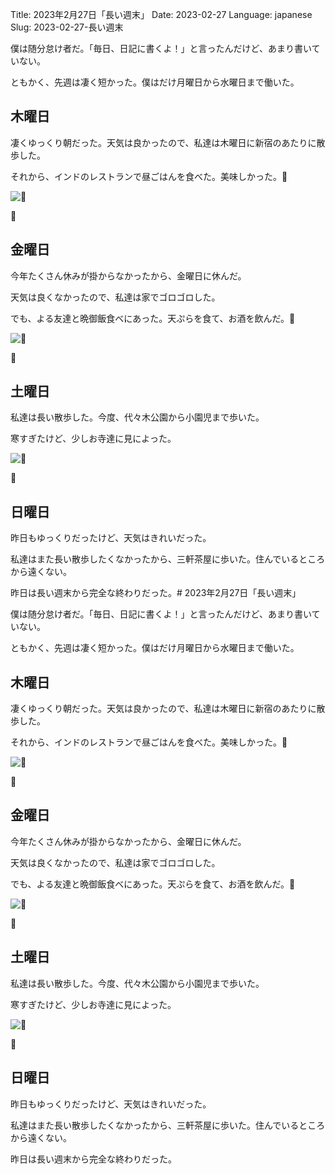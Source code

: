 Title: 2023年2月27日「長い週末」
Date: 2023-02-27
Language: japanese
Slug: 2023-02-27-長い週末

僕は随分怠け者だ。「毎日、日記に書くよ！」と言ったんだけど、あまり書いていない。

ともかく、先週は凄く短かった。僕はだけ月曜日から水曜日まで働いた。

## 木曜日

凄くゆっくり朝だった。天気は良かったので、私達は木曜日に新宿のあたりに散歩した。

それから、インドのレストランで昼ごはんを食べた。美味しかった。🤤

![🌸](https://i.imgur.com/izwnw6V.jpg)

🌸

## 金曜日

今年たくさん休みが掛からなかったから、金曜日に休んだ。

天気は良くなかったので、私達は家でゴロゴロした。

でも、よる友達と晩御飯食べにあった。天ぷらを食て、お酒を飲んだ。🤤

![🍤](https://i.imgur.com/QsRgyI2.jpg)

🍤

## 土曜日

私達は長い散歩した。今度、代々木公園から小園児まで歩いた。

寒すぎたけど、少しお寺達に見によった。

![🐲](https://i.imgur.com/HTxZ4Wc.jpg)

🐲

## 日曜日

昨日もゆっくりだったけど、天気はきれいだった。

私達はまた長い散歩したくなかったから、三軒茶屋に歩いた。住んでいるところから遠くない。

昨日は長い週末から完全な終わりだった。# 2023年2月27日「長い週末」

僕は随分怠け者だ。「毎日、日記に書くよ！」と言ったんだけど、あまり書いていない。

ともかく、先週は凄く短かった。僕はだけ月曜日から水曜日まで働いた。

## 木曜日

凄くゆっくり朝だった。天気は良かったので、私達は木曜日に新宿のあたりに散歩した。

それから、インドのレストランで昼ごはんを食べた。美味しかった。🤤

![🌸](https://i.imgur.com/izwnw6V.jpg)

🌸

## 金曜日

今年たくさん休みが掛からなかったから、金曜日に休んだ。

天気は良くなかったので、私達は家でゴロゴロした。

でも、よる友達と晩御飯食べにあった。天ぷらを食て、お酒を飲んだ。🤤

![🍤](https://i.imgur.com/QsRgyI2.jpg)

🍤

## 土曜日

私達は長い散歩した。今度、代々木公園から小園児まで歩いた。

寒すぎたけど、少しお寺達に見によった。

![🐲](https://i.imgur.com/HTxZ4Wc.jpg)

🐲

## 日曜日

昨日もゆっくりだったけど、天気はきれいだった。

私達はまた長い散歩したくなかったから、三軒茶屋に歩いた。住んでいるところから遠くない。

昨日は長い週末から完全な終わりだった。